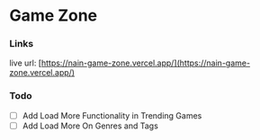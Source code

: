 # Game Zone

### Links
live url: [https://nain-game-zone.vercel.app/](https://nain-game-zone.vercel.app/)

### Todo
- [ ] Add Load More Functionality in Trending Games
- [ ] Add Load More On Genres and Tags
